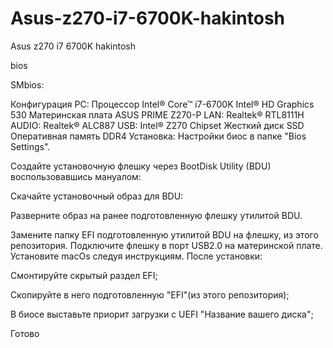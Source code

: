 # Asus-z270-i7-6700K-hakintosh
Asus z270 i7 6700K hakintosh

bios 


SMbios:


Конфигурация PC:
Процессор Intel® Core™ i7-6700K
Intel® HD Graphics 530
Материнская плата ASUS PRIME Z270-P
LAN: Realtek® RTL8111H
AUDIO: Realtek® ALC887
USB: Intel® Z270 Chipset
Жесткий диск SSD 
Оперативная память DDR4 
Установка:
Настройки биос в папке "Bios Settings".

Создайте установочную флешку через BootDisk Utility (BDU) воспользовавшись мануалом:

Скачайте установочный образ для BDU:

Разверните образ на ранее подготовленную флешку утилитой BDU.

Замените папку EFI подготовленную утилитой BDU на флешку, из этого репозитория.
Подключите флешку в порт USB2.0 на материнской плате.
Установите macOs следуя инструкциям.
После установки:

Смонтируйте скрытый раздел EFI;

Скопируйте в него подготовленную "EFI"(из этого репозитория);

В биосе выставьте приорит загрузки с UEFI "Название вашего диска";

Готово